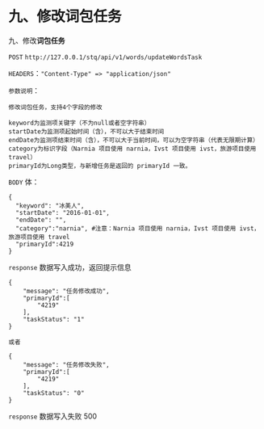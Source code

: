 # 九、修改词包任务

九、修改**词包任务**

`POST` `http://127.0.0.1/stq/api/v1/words/updateWordsTask`

`HEADERS`：`"Content-Type" => "application/json"`

`参数说明`：

```text
修改词包任务，支持4个字段的修改

keyword为监测项关键字（不为null或者空字符串）
startDate为监测项起始时间（含），不可以大于结束时间
endDate为监测项结束时间（含），不可以大于当前时间，可以为空字符串（代表无限期计算）
category为标识字段（Narnia 项目使用 narnia，Ivst 项目使用 ivst，旅游项目使用 travel）
primaryId为Long类型，与新增任务是返回的 primaryId 一致。
```

`BODY` 体：

```text
{
  "keyword": "冰美人",
  "startDate": "2016-01-01",
  "endDate": "",
  "category":"narnia", #注意：Narnia 项目使用 narnia，Ivst 项目使用 ivst，旅游项目使用 travel
  "primaryId":4219
}
```

`response` 数据写入成功，返回提示信息

```text
{
    "message": "任务修改成功",
    "primaryId":[
        "4219"
    ],
    "taskStatus": "1"
}

或者

{
    "message": "任务修改失败",
    "primaryId":[
        "4219"
    ],
    "taskStatus": "0"
}
```

`response` 数据写入失败 500

